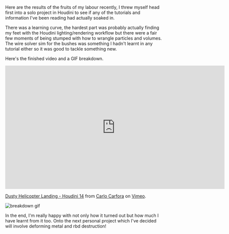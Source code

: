 Here are the results of the fruits of my labour recently, I threw myself head first into a solo project in Houdini to see if any of the tutorials and information I've been reading had actually soaked in.

There was a learning curve, the hardest part was probably actually finding my feet with the Houdini lighting/rendering workflow but there were a fair few moments of being stumped with how to wrangle particles and volumes. The wire solver sim for the bushes was something I hadn't learnt in any tutorial either so it was good to tackle something new.

Here's the finished video and a GIF breakdown.

<iframe src="https://player.vimeo.com/video/142963722" width="700" height="394" frameborder="0" webkitallowfullscreen mozallowfullscreen allowfullscreen></iframe> <p><a href="https://vimeo.com/142963722">Dusty Helicopter Landing - Houdini 14</a> from <a href="https://vimeo.com/carlocarfora">Carlo Carfora</a> on <a href="https://vimeo.com">Vimeo</a>.</p>

![breakdown gif](http://www.carlocarfora.co.uk/blog_images/helicopter/Breakdown_01.gif)

In the end, I'm really happy with not only how it turned out but how much I have learnt from it too. Onto the next personal project which I've decided will involve deforming metal and rbd destruction!